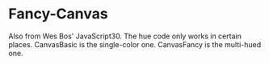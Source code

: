 # Fancy-Canvas
Also from Wes Bos' JavaScript30. The hue code only works in certain places.
CanvasBasic is the single-color one.
CanvasFancy is the multi-hued one.
